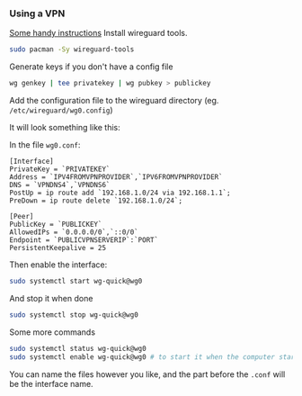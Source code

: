 ### Using a VPN
[Some handy instructions](https://hogwarts.zone/install-wireguard-client-on-arch-linux/)
Install wireguard tools.

```bash
sudo pacman -Sy wireguard-tools
```

Generate keys if you don't have a config file

```bash
wg genkey | tee privatekey | wg pubkey > publickey
```

Add the configuration file to the wireguard directory (eg. `/etc/wireguard/wg0.config`)

It will look something like this:

In the file `wg0.conf`:
```
[Interface]
PrivateKey = `PRIVATEKEY`
Address = `IPV4FROMVPNPROVIDER`,`IPV6FROMVPNPROVIDER`
DNS = `VPNDNS4`,`VPNDNS6`
PostUp = ip route add `192.168.1.0/24 via 192.168.1.1`;
PreDown = ip route delete `192.168.1.0/24`;

[Peer]
PublicKey = `PUBLICKEY`
AllowedIPs = `0.0.0.0/0`,`::0/0`
Endpoint = `PUBLICVPNSERVERIP`:`PORT`
PersistentKeepalive = 25
```

Then enable the interface:

```bash
sudo systemctl start wg-quick@wg0
```
And stop it when done
```bash
sudo systemctl stop wg-quick@wg0
```
Some more commands
```bash
sudo systemctl status wg-quick@wg0
sudo systemctl enable wg-quick@wg0 # to start it when the computer starts
```

You can name the files however you like, and the part before the `.conf` will be the interface name.